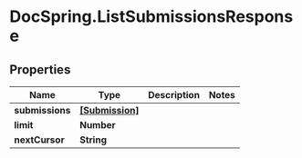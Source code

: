 # DocSpring.ListSubmissionsResponse

## Properties

Name | Type | Description | Notes
------------ | ------------- | ------------- | -------------
**submissions** | [**[Submission]**](Submission.md) |  | 
**limit** | **Number** |  | 
**nextCursor** | **String** |  | 


